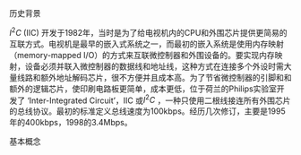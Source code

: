 历史背景

$I^2C$ (IIC) 开发于1982年，当时是为了给电视机内的CPU和外围芯片提供更简易的互联方式。电视机是最早的嵌入式系统之一，而最初的嵌入系统是使用内存映射（memory-mapped I/O）的方式来互联微控制器和外围设备的。要实现内存映射，设备必须并联入微控制器的数据线和地址线，这种方式在连接多个外设时需大量线路和额外地址解码芯片，很不方便并且成本高。为了节省微控制器的引脚和和额外的逻辑芯片，使印刷电路板更简单，成本更低，位于荷兰的Philips实验室开发了 ‘Inter-Integrated Circuit’，IIC 或$I^2C$ ，一种只使用二根线接连所有外围芯片的总线协议。最初的标准定义总线速度为100kbps。经历几次修订，主要是1995年的400kbps，1998的3.4Mbps。

 基本概念

